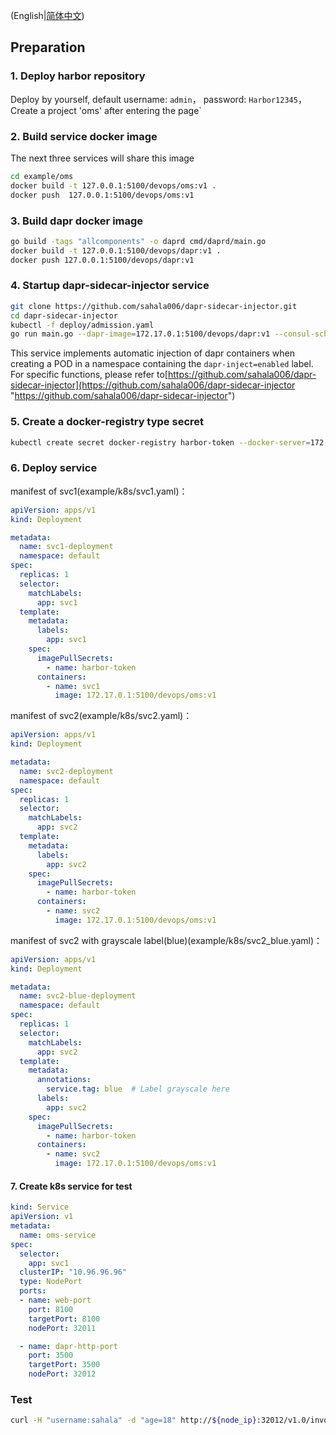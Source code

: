 
(English|[简体中文](./k8s部署.md))


## Preparation
### 1. Deploy harbor repository
Deploy by yourself, default username: `admin`， password: `Harbor12345`， Create a project 'oms' after entering the page`



### 2. Build service docker image
The next three services will share this image

```bash
cd example/oms
docker build -t 127.0.0.1:5100/devops/oms:v1 .
docker push  127.0.0.1:5100/devops/oms:v1
```

### 3. Build dapr docker image
```bash
go build -tags "allcomponents" -o daprd cmd/daprd/main.go
docker build -t 127.0.0.1:5100/devops/dapr:v1 .
docker push 127.0.0.1:5100/devops/dapr:v1
```


### 4. Startup dapr-sidecar-injector service

```bash
git clone https://github.com/sahala006/dapr-sidecar-injector.git
cd dapr-sidecar-injector
kubectl -f deploy/admission.yaml
go run main.go --dapr-image=172.17.0.1:5100/devops/dapr:v1 --consul-scheme=HTTP --consul-host=172.17.0.1 --consul-port=8500
```
This service implements automatic injection of dapr containers when creating a POD in a namespace containing the `dapr-inject=enabled` label. For specific functions, please refer to[https://github.com/sahala006/dapr-sidecar-injector](https://github.com/sahala006/dapr-sidecar-injector "https://github.com/sahala006/dapr-sidecar-injector")


### 5. Create a docker-registry type secret
```bash
kubectl create secret docker-registry harbor-token --docker-server=172.17.0.1:5100 --docker-username=admin --docker-password=Harbor12345 -n default
```


### 6. Deploy service
manifest of svc1(example/k8s/svc1.yaml)：
```yaml
apiVersion: apps/v1
kind: Deployment

metadata:
  name: svc1-deployment
  namespace: default
spec:
  replicas: 1
  selector:
    matchLabels:
      app: svc1
  template:
    metadata:
      labels:
        app: svc1
    spec:
      imagePullSecrets:
        - name: harbor-token
      containers:
        - name: svc1
          image: 172.17.0.1:5100/devops/oms:v1
```

manifest of svc2(example/k8s/svc2.yaml)：
```yaml
apiVersion: apps/v1
kind: Deployment

metadata:
  name: svc2-deployment
  namespace: default
spec:
  replicas: 1
  selector:
    matchLabels:
      app: svc2
  template:
    metadata:
      labels:
        app: svc2
    spec:
      imagePullSecrets:
        - name: harbor-token
      containers:
        - name: svc2
          image: 172.17.0.1:5100/devops/oms:v1
```

manifest of svc2 with grayscale label(blue)(example/k8s/svc2_blue.yaml)：
```yaml
apiVersion: apps/v1
kind: Deployment

metadata:
  name: svc2-blue-deployment
  namespace: default
spec:
  replicas: 1
  selector:
    matchLabels:
      app: svc2
  template:
    metadata:
      annotations:
	    service.tag: blue  # Label grayscale here
      labels:
        app: svc2
    spec:
      imagePullSecrets:
        - name: harbor-token
      containers:
        - name: svc2
          image: 172.17.0.1:5100/devops/oms:v1
```

#### 7. Create k8s service for test
```yaml
kind: Service
apiVersion: v1
metadata:
  name: oms-service
spec:
  selector:
    app: svc1
  clusterIP: "10.96.96.96"
  type: NodePort
  ports:
  - name: web-port
    port: 8100
    targetPort: 8100 
    nodePort: 32011

  - name: dapr-http-port
    port: 3500
    targetPort: 3500
    nodePort: 32012
```


### Test
```bash
curl -H "username:sahala" -d "age=18" http://${node_ip}:32012/v1.0/invoke/dapr_demo_svc2/method/home?a=1

```